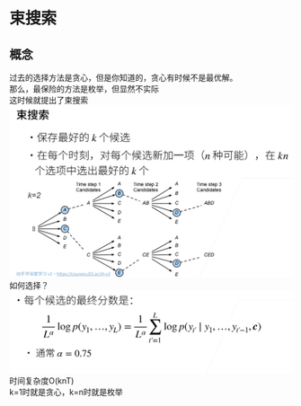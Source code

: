 # 束搜索
## 概念
过去的选择方法是贪心，但是你知道的，贪心有时候不是最优解。  
那么，最保险的方法是枚举，但显然不实际  
这时候就提出了束搜索  
![alt text](image.png)
如何选择？
![alt text](image-1.png)
时间复杂度O(knT)  
k=1时就是贪心，k=n时就是枚举  